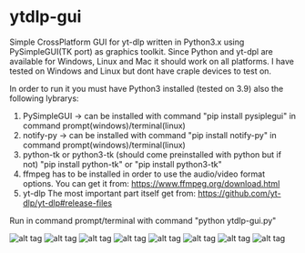 # ytdlp-gui
Simple CrossPlatform GUI for yt-dlp written in Python3.x using PySimpleGUI(TK port) as graphics toolkit.
Since Python and yt-dpl are available for Windows, Linux and Mac it should work on all platforms.
I have tested on Windows and Linux but dont have craple devices to test on.

In order to run it you must have Python3 installed (tested on 3.9) also the following lybrarys:
1) PySimpleGUI -> can be installed with command "pip install pysiplegui" in command prompt(windows)/terminal(linux)
2) notify-py -> can be installed with command "pip install notify-py" in command prompt(windows)/terminal(linux)
3) python-tk or python3-tk (should come preinstalled with python but if not) "pip install python-tk" or "pip install python3-tk"
4) ffmpeg has to be installed in order to use the audio/video format options. You can get it from: https://www.ffmpeg.org/download.html
5) yt-dlp The most important part itself get from: https://github.com/yt-dlp/yt-dlp#release-files

Run in command prompt/terminal with command "python ytdlp-gui.py"

![alt tag](https://github.com/JmanJulian/ytdlp-gui/blob/main/img/Screenshot/win10-1.PNG)
![alt tag](https://github.com/JmanJulian/ytdlp-gui/blob/main/img/Screenshot/win10-2.PNG)
![alt tag](https://github.com/JmanJulian/ytdlp-gui/blob/main/img/Screenshot/Win7-1.PNG)
![alt tag](https://github.com/JmanJulian/ytdlp-gui/blob/main/img/Screenshot/win7-2.PNG)
![alt tag](https://github.com/JmanJulian/ytdlp-gui/blob/main/img/Screenshot/ubuntu_mate_22.04-1.PNG)
![alt tag](https://github.com/JmanJulian/ytdlp-gui/blob/main/img/Screenshot/ubuntu_mate_22.04-2.PNG)
![alt tag](https://github.com/JmanJulian/ytdlp-gui/blob/main/img/Screenshot/rpi4-1.PNG)
![alt tag](https://github.com/JmanJulian/ytdlp-gui/blob/main/img/Screenshot/rpi4-2.PNG)
